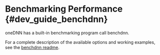 Benchmarking Performance {#dev_guide_benchdnn}
==============================================

oneDNN has a built-in benchmarking program call benchdnn.

For a complete description of the available options and working examples, see
the [benchdnn readme](https://github.com/oneapi-src/oneDNN/blob/master/tests/benchdnn/README.md).
